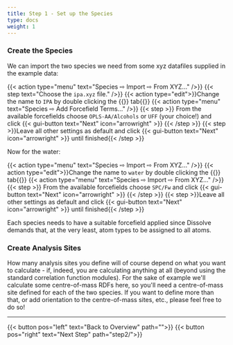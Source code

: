 ```yaml
---
title: Step 1 - Set up the Species
type: docs
weight: 1
---
```


### Create the Species

We can import the two species we need from some xyz datafiles supplied in the example data:

{{< action type="menu" text="Species &#8680; Import &#8680; From XYZ..." />}}
{{< step text="Choose the `ipa.xyz` file." />}}
{{< action type="edit">}}Change the name to `IPA` by double clicking the {{<gui-tab type="species" text="NewSpecies">}} tab{{</action>}}
{{< action type="menu" text="Species &#8680; Add Forcefield Terms..." />}}
{{< step >}} From the available forcefields choose `OPLS-AA/Alcohols` or `UFF` (your choice!) and click {{< gui-button text="Next" icon="arrowright" >}} {{< /step >}}
{{< step >}}Leave all other settings as default and click {{< gui-button text="Next" icon="arrowright" >}} until finished{{< /step >}}

Now for the water:

{{< action type="menu" text="Species &#8680; Import &#8680; From XYZ..." />}}
{{< action type="edit">}}Change the name to `water` by double clicking the {{<gui-tab type="species" text="NewSpecies">}} tab{{</action>}}
{{< action type="menu" text="Species &#8680; Import &#8680; From XYZ..." />}}
{{< step >}} From the available forcefields choose `SPC/Fw` and click {{< gui-button text="Next" icon="arrowright" >}} {{< /step >}}
{{< step >}}Leave all other settings as default and click {{< gui-button text="Next" icon="arrowright" >}} until finished{{< /step >}}

Each species needs to have a suitable forcefield applied since Dissolve demands that, at the very least, atom types to be assigned to all atoms.

### Create Analysis Sites

How many analysis sites you define will of course depend on what you want to calculate - if, indeed, you are calculating anything at all (beyond using the standard correlation function modules). For the sake of example we'll calculate some centre-of-mass RDFs here, so you'll need a centre-of-mass site defined for each of the two species.  If you want to define more than that, or add orientation to the centre-of-mass sites, etc., please feel free to do so!

* * *
{{< button pos="left" text="Back to Overview" path="">}}
{{< button pos="right" text="Next Step" path="step2/">}}

